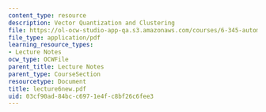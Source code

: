 ```yaml
---
content_type: resource
description: Vector Quantization and Clustering
file: https://ol-ocw-studio-app-qa.s3.amazonaws.com/courses/6-345-automatic-speech-recognition-spring-2003/03cf90ad84bcc6971e4fc8bf26c6fee3_lecture6new.pdf
file_type: application/pdf
learning_resource_types:
- Lecture Notes
ocw_type: OCWFile
parent_title: Lecture Notes
parent_type: CourseSection
resourcetype: Document
title: lecture6new.pdf
uid: 03cf90ad-84bc-c697-1e4f-c8bf26c6fee3
---
```

